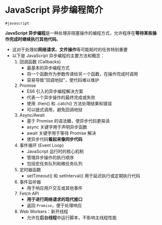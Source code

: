 
# JavaScript 异步编程简介

`#javascript` 

**JavaScript 异步编程**是一种处理非阻塞操作的编程方式，允许程序在**等待某些操作完成时继续执行其他代码**。
- 这对于处理如**网络请求、文件操作**等可能耗时的任务特别重要
- 以下是 JavaScript 异步编程的主要方法和概念：
	1. 回调函数 (Callbacks)
		- 最基本的异步编程方式
		- 将一个函数作为参数传递给另一个函数，在操作完成时调用
		- 容易导致"回调地狱"，使代码难以维护
	2. Promise
		- ES6 引入的异步编程解决方案
		- 代表一个异步操作的最终完成或失败
		- 使用 .then() 和 .catch() 方法处理结果和错误
		- 可以链式调用，避免回调地狱
	3. Async/Await
		- 基于 Promise 的语法糖，使异步代码更易读
		- async 关键字用于声明异步函数
		- await 关键字用于等待 Promise 解决
		- 使异步代码**看起来像同步代码**
	4. 事件循环 (Event Loop)
		- JavaScript 运行时的核心机制
		- 管理异步操作的执行顺序
		- 包括宏任务队列和微任务队列
	5. 定时器函数
		- setTimeout() 和 setInterval() 用于延迟执行或定期执行代码
	6. 事件监听器
		- 用于响应用户交互或其他事件
	7. Fetch API
		- **用于进行网络请求的现代接口**
		- 返回 `Promise`，便于处理响应
	8. Web Workers：新开线程
		- 允许在**后台线程**中运行脚本，不影响主线程性能

